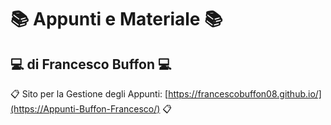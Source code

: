 # 📚 Appunti e Materiale 📚

## 💻 di Francesco Buffon 💻

📋 Sito per la Gestione degli Appunti: [https://francescobuffon08.github.io/](https://Appunti-Buffon-Francesco/) 📋

